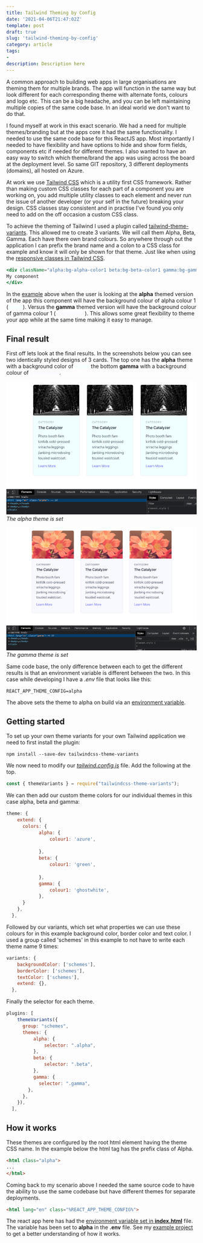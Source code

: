 ```yaml
---
title: Tailwind Theming by Config
date: '2021-04-06T21:47:02Z'
template: post
draft: true
slug: 'tailwind-theming-by-config'
category: article
tags:
- 
description: Description here
--- 
```


A common approach to building web apps in large organisations are theming them for multiple brands. The app will function in the same way but look different for each corresponding theme with alternate fonts, colours and logo etc. This can be a big headache, and you can be left maintaining multiple copies of the same code base. In an ideal world we don't want to do that.

I found myself at work in this exact scenario. We had a need for multiple themes/branding but at the apps core it had the same functionality. I needed to use the same code base for this ReactJS app. Most importantly I needed to have flexibility and have options to hide and show form fields, components etc if needed for different themes. I also wanted to have an easy way to switch which theme/brand the app was using across the board at the deployment level. So same GIT repository, 3 different deployments (domains), all hosted on Azure.

At work we use [Tailwind CSS](https://tailwindcss.com) which is a utility first CSS framework. Rather than making custom CSS classes for each part of a component you are working on, you add multiple utility classes to each element and never run the issue of another developer (or your self in the future) breaking your design. CSS classes stay consistent and in practise I've found you only need to add on the off occasion a custom CSS class.



To achieve the theming of Tailwind I used a plugin called [tailwind-theme-variants](https://github.com/JakeNavith/tailwindcss-theme-variants). This allowed me to create 3 variants. We will call them Alpha, Beta, Gamma. Each have there own brand colours. So anywhere through out the application I can prefix the brand name and a colon to a CSS class for example and know it will only be shown for that theme. Just like when using the [responsive classes in Tailwind CSS](https://tailwindcss.com/docs/responsive-design).

```jsx
<div className="alpha:bg-alpha-color1 beta:bg-beta-color1 gamma:bg-gamma-color1 text-sm">
My component
</div>
```

In the [example](https://github.com/andrewjamesford/tailwind-theming-by-config-example) above when the user is looking at the **alpha** themed version of the app this component will have the background colour of alpha colour 1 (**<span style="color:azure">azure</span>**). Versus the **gamma** themed version will have the background colour of gamma colour 1 (**<span style="color:ghostwhite">ghostwhite</span>**). This allows some great flexibility to theme your app while at the same time making it easy to manage.

## Final result

First off lets look at the final results. In the screenshots below you can see two identically styled designs of 3 cards. The top one has the **alpha** theme with a background color of **<span style="color:azure">azure</span>** the bottom **gamma** with a background colour of **<span style="color:ghostwhite">ghostwhite</span>**.

![Alpha Cards](./cards-alpha.png "The alpha theme is set")
*The alpha theme is set*

![Gamma Cards](./cards-gamma.png "The gamma theme is set")
*The gamma theme is set*

Same code base, the only difference between each to get the different results is that an environment variable is different between the two. In this case while developing I have a *.env* file that looks like this: 

```properties
REACT_APP_THEME_CONFIG=alpha
```
The above sets the theme to alpha on build via an [environment variable](https://en.wikipedia.org/wiki/Environment_variable).

## Getting started

To set up your own theme variants for your own Tailwind application we need to first install the plugin:

```shell
npm install --save-dev tailwindcss-theme-variants
```

We now need to modify our [*tailwind.config.js*](https://github.com/andrewjamesford/tailwind-theming-by-config-example/blob/main/tailwind.config.js) file. Add the following at the top.

```js
const { themeVariants } = require("tailwindcss-theme-variants");
```

We can then add our custom theme colors for our individual themes in this case alpha, beta and gamma:
```js
theme: {
    extend: {
      colors: {
			alpha: {
				colour1: 'azure',
					
			},
			beta: {
				colour1: 'green',
					
			},
            gamma: {
				colour1: 'ghostwhite',					
			},
      }
    },
  },
```

Followed by our variants, which set what properties we can use these colours for in this example background color, border color and text color. I used a group called 'schemes' in this example to not have to write each theme name 9 times:
```js
variants: {
    backgroundColor: ['schemes'],
    borderColor: ['schemes'],
    textColor: ['schemes'],
    extend: {},
  },
```

Finally the selector for each theme.
```js
plugins: [
    themeVariants({
      group: "schemes",
      themes: {
          alpha: {
              selector: ".alpha",
          },
          beta: {
              selector: ".beta",
          },
          gamma: {
            selector: ".gamma",
        },
      },
    }),
  ],
```



## How it works

These themes are configured by the root html element having the theme CSS name. In the example below the html tag has the prefix class of Alpha.

```html
<html class="alpha">
...
</html>
```

Coming back to my scenario above I needed the same source code to have the ability to use the same codebase but have different themes for separate deployments.

```html
<html lang="en" class="%REACT_APP_THEME_CONFIG%">
```

The react app here has had the [environment variable set in **index.html**](https://create-react-app.dev/docs/adding-custom-environment-variables/#referencing-environment-variables-in-the-html) file. The variable has been set to **alpha** in the **.env** file. See my [example project](https://github.com/andrewjamesford/tailwind-theming-by-config-example) to get a better understanding of how it works.